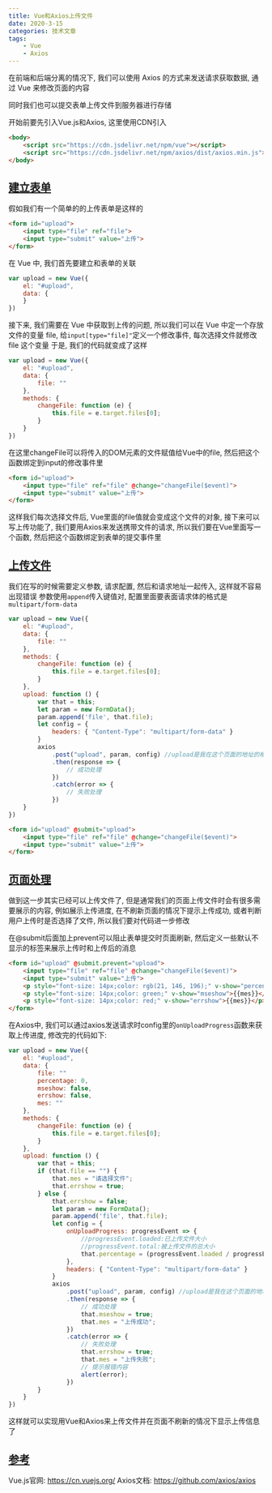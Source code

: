 ```yaml
---
title: Vue和Axios上传文件
date: 2020-3-15
categories: 技术文章
tags:
    - Vue
    - Axios
---
```


在前端和后端分离的情况下, 我们可以使用 Axios 的方式来发送请求获取数据, 通过 Vue 来修改页面的内容

同时我们也可以提交表单上传文件到服务器进行存储

开始前要先引入Vue.js和Axios, 这里使用CDN引入

```Html
<body>
    <script src="https://cdn.jsdelivr.net/npm/vue"></script>
    <script src="https://cdn.jsdelivr.net/npm/axios/dist/axios.min.js"></script>
</body>
```

<!--more-->

## [建立表单](#建立表单)

假如我们有一个简单的的上传表单是这样的

```Html
<form id="upload">
    <input type="file" ref="file">
    <input type="submit" value="上传">
</form>
```

在 Vue 中, 我们首先要建立和表单的关联

```JavaScript
var upload = new Vue({
    el: "#upload",
    data: {
    }
})
```

接下来, 我们需要在 Vue 中获取到上传的问题, 所以我们可以在 Vue 中定一个存放文件的变量 file, 给`input[type="file]"`定义一个修改事件, 每次选择文件就修改 file 这个变量
于是, 我们的代码就变成了这样

```JavaScript
var upload = new Vue({
    el: "#upload",
    data: {
        file: ""
    },
    methods: {
        changeFile: function (e) {
            this.file = e.target.files[0];
        }
    }
})
```

在这里changeFile可以将传入的DOM元素的文件赋值给Vue中的file, 然后把这个函数绑定到input的修改事件里

```Html
<form id="upload">
    <input type="file" ref="file" @change="changeFile($event)">
    <input type="submit" value="上传">
</form>
```

这样我们每次选择文件后, Vue里面的file值就会变成这个文件的对象, 接下来可以写上传功能了, 我们要用Axios来发送携带文件的请求, 所以我们要在Vue里面写一个函数, 然后把这个函数绑定到表单的提交事件里

## [上传文件](#上传文件)

我们在写的时候需要定义参数, 请求配置, 然后和请求地址一起传入, 这样就不容易出现错误
参数使用`append`传入键值对, 配置里面要表面请求体的格式是`multipart/form-data`

```JavaScript
var upload = new Vue({
    el: "#upload",
    data: {
        file: ""
    },
    methods: {
        changeFile: function (e) {
            this.file = e.target.files[0];
        }
    },
    upload: function () {
        var that = this;
        let param = new FormData();
        param.append('file', that.file);
        let config = {
            headers: { "Content-Type": "multipart/form-data" }
        }
        axios
            .post("upload", param, config) //upload是我在这个页面的地址的相对路径下的请求地址
            .then(response => {
                // 成功处理
            })
            .catch(error => {
                // 失败处理
            })
    }
})
```

```Html
<form id="upload" @submit="upload">
    <input type="file" ref="file" @change="changeFile($event)">
    <input type="submit" value="上传">
</form>
```

## [页面处理](#页面处理)

做到这一步其实已经可以上传文件了, 但是通常我们的页面上传文件时会有很多需要展示的内容, 例如展示上传进度, 在不刷新页面的情况下提示上传成功, 或者判断用户上传时是否选择了文件, 所以我们要对代码进一步修改

在@submit后面加上prevent可以阻止表单提交时页面刷新, 然后定义一些默认不显示的标签来展示上传时和上传后的消息

```Html
<form id="upload" @submit.prevent="upload">
    <input type="file" ref="file" @change="changeFile($event)">
    <input type="submit" value="上传">
    <p style="font-size: 14px;color: rgb(21, 146, 196);" v-show="percentage==0?false:(percentage==100?false:true)">{{percentage}}%</p>
    <p style="font-size: 14px;color: green;" v-show="mseshow">{{mes}}</p>
    <p style="font-size: 14px;color: red;" v-show="errshow">{{mes}}</p>
</form>
```

在Axios中, 我们可以通过axios发送请求时config里的`onUploadProgress`函数来获取上传进度, 修改完的代码如下:

```JavaScript
var upload = new Vue({
    el: "#upload",
    data: {
        file: ""
        percentage: 0,
        mseshow: false,
        errshow: false,
        mes: ""
    },
    methods: {
        changeFile: function (e) {
            this.file = e.target.files[0];
        }
    },
    upload: function () {
        var that = this;
        if (that.file == "") {
            that.mes = "请选择文件";
            that.errshow = true;
        } else {
            that.errshow = false;
            let param = new FormData();
            param.append('file', that.file);
            let config = {
                onUploadProgress: progressEvent => {
                    //progressEvent.loaded:已上传文件大小
                    //progressEvent.total:被上传文件的总大小
                    that.percentage = (progressEvent.loaded / progressEvent.total).toFixed(2) * 100;
                },
                headers: { "Content-Type": "multipart/form-data" }
            }
            axios
                .post("upload", param, config) //upload是我在这个页面的地址的相对路径下的请求地址
                .then(response => {
                    // 成功处理
                    that.mseshow = true;
                    that.mes = "上传成功";
                })
                .catch(error => {
                    // 失败处理
                    that.errshow = true;
                    that.mes = "上传失败";
                    // 提示报错内容
                    alert(error);
                })
        }
    }
})
```

这样就可以实现用Vue和Axios来上传文件并在页面不刷新的情况下显示上传信息了

## [参考](#参考)

Vue.js官网: <https://cn.vuejs.org/>
Axios文档: <https://github.com/axios/axios>
